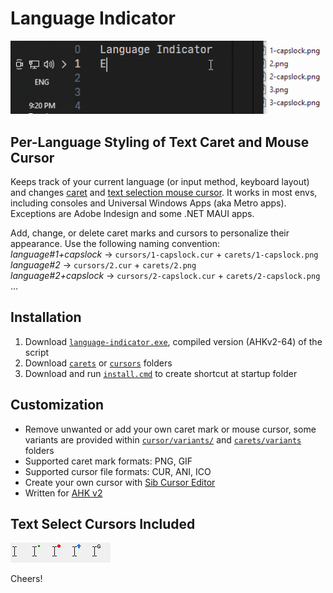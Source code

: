# Language Indicator

<img src="img/how-it-work.gif" width="507" alt="language indicator for text caret and mouse cursor" />

## Per-Language Styling of Text Caret and Mouse Cursor

Keeps track of your current language (or input method, keyboard layout) and changes [caret](https://en.wikipedia.org/wiki/Caret_navigation) and [text selection mouse cursor](<https://en.wikipedia.org/wiki/Cursor_(user_interface)#I-beam_pointer>).
It works in most envs, including consoles and Universal Windows Apps (aka Metro apps).
Exceptions are Adobe Indesign and some .NET MAUI apps.

Add, change, or delete caret marks and cursors to personalize their appearance.
Use the following naming convention:  
_language#1+capslock_ → `cursors/1-capslock.cur` + `carets/1-capslock.png`  
_language#2_ → `cursors/2.cur` + `carets/2.png`  
_language#2+capslock_ → `cursors/2-capslock.cur` + `carets/2-capslock.png`  
...

## Installation

1. Download [`language-indicator.exe`](language-indicator.exe), compiled version (AHKv2-64) of the script
2. Download [`carets`](./carets) or [`cursors`](./cursors) folders
3. Download and run [`install.cmd`](install.cmd) to create shortcut at startup folder

## Customization

-   Remove unwanted or add your own caret mark or mouse cursor, some variants are provided within [`cursor/variants/`](./cursor/variants/) and [`carets/variants`](./carets/variants) folders
-   Supported caret mark formats: PNG, GIF
-   Supported cursor file formats: CUR, ANI, ICO
-   Create your own cursor with [Sib Cursor Editor](http://www.sibcode.com/cursor-editor/)
-   Written for [AHK v2](https://www.autohotkey.com/docs/v2/)

## Text Select Cursors Included

<img align="left" src="img/ibeam-default.jpg" alt="default i-beam cursor" />
<img align="left" src="img/ibeam-dot-green.jpg" alt="i-beam cursor with dot" />
<img align="left" src="img/ibeam-circle-red.jpg" alt="i-beam cursor with circle" />
<img align="left" src="img/ibeam-arrow-up-blue.jpg" alt="i-beam cursor with arrow up" />
<img src="img/ibeam-g.jpg" alt="i-beam cursor with letter g" />

Cheers!
